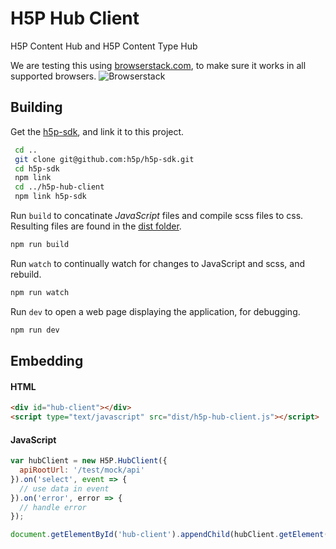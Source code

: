 # H5P Hub Client
H5P Content Hub and H5P Content Type Hub

We are testing this using [browserstack.com](https://browserstack.com), to make sure it works in all supported browsers.
![Browserstack](https://raw.githubusercontent.com/h5p/h5p-hub-client/master/browserstack-logo.svg)

## Building

Get the [h5p-sdk](https://github.com/h5p/h5p-sdk), and link it to this project.

```bash
 cd ..
 git clone git@github.com:h5p/h5p-sdk.git
 cd h5p-sdk
 npm link
 cd ../h5p-hub-client
 npm link h5p-sdk
```


Run `build` to concatinate *JavaScript* files and compile scss files to css. Resulting files are found in the [dist folder](dist).

```bash
npm run build
```

Run `watch` to continually watch for changes to JavaScript and scss, and rebuild.

```bash
npm run watch
```

Run `dev` to open a web page displaying the application, for debugging.

```bash
npm run dev
```

## Embedding

#### HTML

```html
<div id="hub-client"></div>
<script type="text/javascript" src="dist/h5p-hub-client.js"></script>
```

#### JavaScript

```javascript
var hubClient = new H5P.HubClient({
  apiRootUrl: '/test/mock/api'
}).on('select', event => {
  // use data in event
}).on('error', error => {
  // handle error
});

document.getElementById('hub-client').appendChild(hubClient.getElement());
```
